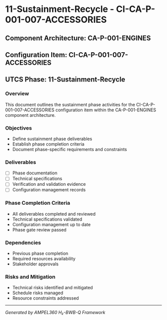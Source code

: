 # 11-Sustainment-Recycle - CI-CA-P-001-007-ACCESSORIES

## Component Architecture: CA-P-001-ENGINES
## Configuration Item: CI-CA-P-001-007-ACCESSORIES
## UTCS Phase: 11-Sustainment-Recycle

### Overview
This document outlines the sustainment phase activities for the CI-CA-P-001-007-ACCESSORIES configuration item within the CA-P-001-ENGINES component architecture.

### Objectives
- Define sustainment phase deliverables
- Establish phase completion criteria
- Document phase-specific requirements and constraints

### Deliverables
- [ ] Phase documentation
- [ ] Technical specifications
- [ ] Verification and validation evidence
- [ ] Configuration management records

### Phase Completion Criteria
- All deliverables completed and reviewed
- Technical specifications validated
- Configuration management up to date
- Phase gate review passed

### Dependencies
- Previous phase completion
- Required resources availability
- Stakeholder approvals

### Risks and Mitigation
- Technical risks identified and mitigated
- Schedule risks managed
- Resource constraints addressed

---
*Generated by AMPEL360 H₂-BWB-Q Framework*
